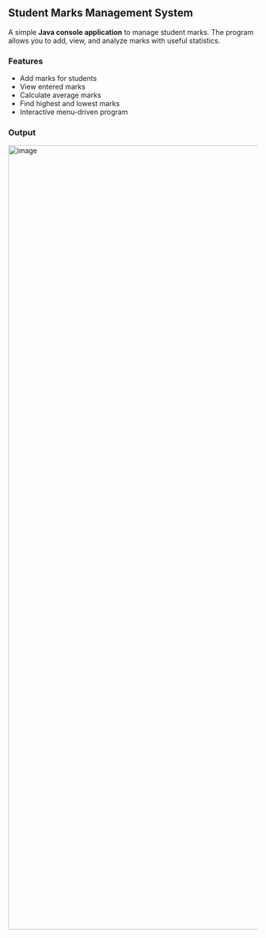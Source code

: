 ## Student Marks Management System
A simple **Java console application** to manage student marks. The program allows you to add, view, and analyze marks with useful statistics.

### Features
* Add marks for students
* View entered marks
* Calculate average marks
* Find highest and lowest marks
* Interactive menu-driven program

### Output
<img width="656" height="1584" alt="image" src="https://github.com/user-attachments/assets/10cdffcc-26bf-4599-a913-731a7aa875ad" />
